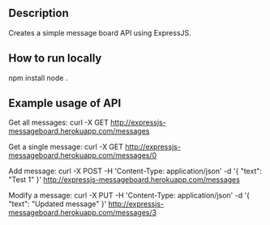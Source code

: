 ## Description
Creates a simple message board API using ExpressJS.

## How to run locally
npm install
node .

## Example usage of API
Get all messages:
    curl -X GET http://expressjs-messageboard.herokuapp.com/messages

Get a single message:
    curl -X GET http://expressjs-messageboard.herokuapp.com/messages/0

Add message:
    curl -X POST -H 'Content-Type: application/json' -d '{ "text": "Test 1" }' http://expressjs-messageboard.herokuapp.com/messages

Modify a message:
    curl -X PUT -H 'Content-Type: application/json' -d '{ "text": "Updated message" }' http://expressjs-messageboard.herokuapp.com/messages/3
